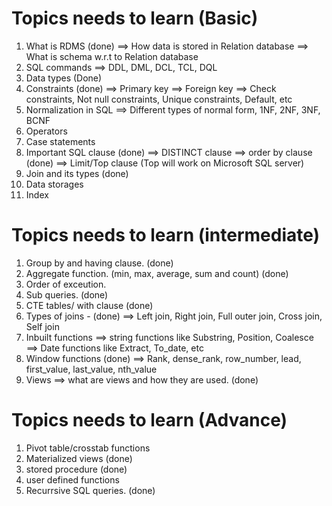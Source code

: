 # Topics needs to learn (Basic)
1. What is RDMS (done)
==> How data is stored in Relation database
==> What is schema w.r.t to Relation database
2. SQL commands
==> DDL, DML, DCL, TCL, DQL
3. Data types (Done)
4. Constraints (done)
==> Primary key
==> Foreign key
==> Check constraints, Not null constraints, Unique constraints, Default, etc
5. Normalization in SQL
==> Different types of normal form, 1NF, 2NF, 3NF, BCNF
6. Operators
7. Case statements
8. Important SQL clause (done)
==> DISTINCT clause 
==> order by clause (done)
==> Limit/Top clause (Top will work on Microsoft SQL server)
9. Join and its types (done)
10. Data storages 
11. Index

# Topics needs to learn (intermediate)
1. Group by and having clause. (done)
2. Aggregate function. (min, max, average, sum and count) (done)
3. Order of exceution. 
4. Sub queries. (done)
5. CTE tables/ with clause (done)
6. Types of joins - (done)
==> Left join, Right join, Full outer join, Cross join, Self join
7. Inbuilt functions 
==> string functions like Substring, Position, Coalesce 
==> Date functions like Extract, To_date, etc
8. Window functions (done)
==> Rank, dense_rank, row_number, lead, first_value, last_value, nth_value
9. Views ==> what are views and how they are used. (done)

# Topics needs to learn (Advance)
1. Pivot table/crosstab functions 
2. Materialized views (done)
3. stored procedure (done)
4. user defined functions
5. Recurrsive SQL queries. (done)